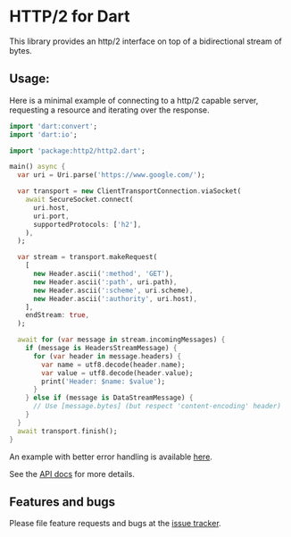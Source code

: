 # HTTP/2 for Dart

This library provides an http/2 interface on top of a bidirectional stream of bytes.

## Usage:

Here is a minimal example of connecting to a http/2 capable server, requesting a resource and
iterating over the response.

```dart
import 'dart:convert';
import 'dart:io';

import 'package:http2/http2.dart';

main() async {
  var uri = Uri.parse('https://www.google.com/');

  var transport = new ClientTransportConnection.viaSocket(
    await SecureSocket.connect(
      uri.host,
      uri.port,
      supportedProtocols: ['h2'],
    ),
  );

  var stream = transport.makeRequest(
    [
      new Header.ascii(':method', 'GET'),
      new Header.ascii(':path', uri.path),
      new Header.ascii(':scheme', uri.scheme),
      new Header.ascii(':authority', uri.host),
    ],
    endStream: true,
  );

  await for (var message in stream.incomingMessages) {
    if (message is HeadersStreamMessage) {
      for (var header in message.headers) {
        var name = utf8.decode(header.name);
        var value = utf8.decode(header.value);
        print('Header: $name: $value');
      }
    } else if (message is DataStreamMessage) {
      // Use [message.bytes] (but respect 'content-encoding' header)
    }
  }
  await transport.finish();
}
```

An example with better error handling is available [here][example].

See the [API docs][api] for more details.

## Features and bugs

Please file feature requests and bugs at the [issue tracker][tracker].

[tracker]: https://github.com/dart-lang/http2/issues
[api]: http://www.dartdocs.org/documentation/http2/latest
[example]: https://github.com/dart-lang/http2/blob/master/example/display_headers.dart.
